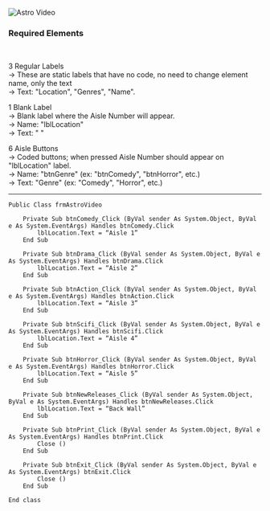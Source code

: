 ![Astro Video](https://user-images.githubusercontent.com/94034753/144505696-263125a3-dbf8-45b1-8f7e-d01b0b8a9d41.png)
<h3>Required Elements</h3></br>

3 Regular Labels </br>
→ These are static labels that have no code, no need to change element name, only the text</br>
→ Text: "Location", "Genres", "Name". </br>

1 Blank Label </br>
→ Blank label where the Aisle Number will appear. </br>
→ Name: "lblLocation"</br>
→ Text: "    "</br>

6 Aisle Buttons</br>
→ Coded buttons; when pressed Aisle Number should appear on "lblLocation" label.</br>
→ Name: "btnGenre" (ex: "btnComedy", "btnHorror", etc.)</br>
→ Text: "Genre" (ex: "Comedy", "Horror", etc.)</br>
________________________________________________________________________________________________________________________
```
Public Class frmAstroVideo

	Private Sub btnComedy_Click (ByVal sender As System.Object, ByVal e As System.EventArgs) Handles btnComedy.Click
		lblLocation.Text = “Aisle 1”
	End Sub

	Private Sub btnDrama_Click (ByVal sender As System.Object, ByVal e As System.EventArgs) Handles btnDrama.Click
		lblLocation.Text = “Aisle 2”
	End Sub

	Private Sub btnAction_Click (ByVal sender As System.Object, ByVal e As System.EventArgs) Handles btnAction.Click
		lblLocation.Text = “Aisle 3”
	End Sub

	Private Sub btnScifi_Click (ByVal sender As System.Object, ByVal e As System.EventArgs) Handles btnScifi.Click
		lblLocation.Text = “Aisle 4”
	End Sub

	Private Sub btnHorror_Click (ByVal sender As System.Object, ByVal e As System.EventArgs) Handles btnHorror.Click
		lblLocation.Text = “Aisle 5”
	End Sub

	Private Sub btnNewReleases_Click (ByVal sender As System.Object, ByVal e As System.EventArgs) Handles btnNewReleases.Click
		lblLocation.Text = “Back Wall”
	End Sub

	Private Sub btnPrint_Click (ByVal sender As System.Object, ByVal e As System.EventArgs) Handles btnPrint.Click
		Close ()
	End Sub

	Private Sub btnExit_Click (ByVal sender As System.Object, ByVal e As System.EventArgs) btnExit.Click
		Close ()
	End Sub

End class
```
